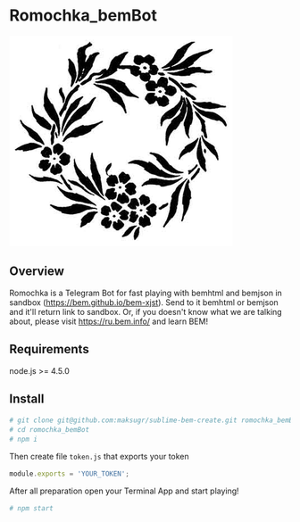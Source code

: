 # Romochka_bemBot

![jpg](https://github.com/maksugr/romochka_bembot/blob/master/romochka-pic.jpg)

## Overview

Romochka is a Telegram Bot for fast playing with bemhtml and bemjson in sandbox (https://bem.github.io/bem-xjst). Send to it bemhtml or bemjson and it'll return link to sandbox. Or, if you doesn't know what we are talking about, please visit https://ru.bem.info/ and learn BEM!

## Requirements

node.js >= 4.5.0

## Install

``` bash
# git clone git@github.com:maksugr/sublime-bem-create.git romochka_bemBot
# cd romochka_bemBot
# npm i
```

Then create file `token.js` that exports your token
``` javascript
module.exports = 'YOUR_TOKEN';
```

After all preparation open your Terminal App and start playing!
``` bash
# npm start
```